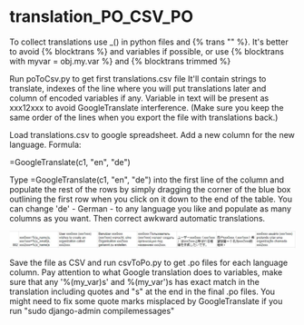 # translation_PO_CSV_PO

To collect translations use \_() in python files and {% trans "" %}. It's better to avoid {% blocktrans %} and variables if possible, or use {% blocktrans with myvar = obj.my.var %} and {% blocktrans trimmed %}

Run poToCsv.py to get first translations.csv file
It'll contain strings to translate, indexes of the line where you will put translations later and column of encoded variables if any. Variable in text will be present as xxx12xxx to avoid GoogleTranslate interference.
(Make sure you keep the same order of the lines when you export the file with translations back.)

Load translations.csv to google spreadsheet. Add a new column for the new language. Formula:

=GoogleTranslate(c1, "en", "de")

Type =GoogleTranslate(c1, "en", "de")  into the first line of the column and populate the rest of the rows by simply dragging the corner of the blue box outlining the first row when you click on it down to the end of the table. You can change 'de' - German - to any language you like and populate as many columns as you want. Then correct awkward automatic translations. 

<img src="https://raw.githubusercontent.com/Dodotree/translation_PO_CSV_PO/master/translation_vars.JPG">

Save the file as CSV and run csvToPo.py to get .po files for each language column. Pay attention to what Google translation does to variables, make sure that any '%(my_var)s' and %(my_var')s has exact match in the translation including quotes and "s" at the end in the final .po files. You might need to fix some quote marks misplaced by GoogleTranslate if you run "sudo django-admin compilemessages"




